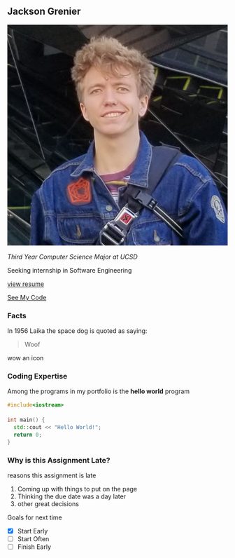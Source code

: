 ## Jackson Grenier

![image](https://raw.githubusercontent.com/joobcksoobn/jkgrenie.github.io/gh-pages/jackson_grenier.jpg)

_Third Year Computer Science Major at UCSD_

Seeking internship in Software Engineering

[view resume](https://docs.google.com/document/d/1RBsk8nQxigbObjh7UULel5mUdyGBaLqBXTjOFfwa_WY/edit?usp=sharing) 

[See My Code](#coding-expertise)

### Facts

In 1956 Laika the space dog is quoted as saying:

> Woof

wow an icon

### Coding Expertise

Among the programs in my portfolio is the **hello world** program

```C++
#include<iostream>

int main() {
  std::cout << "Hello World!";
  return 0;
}
```

### Why is this Assignment Late?

reasons this assignment is late

1. Coming up with things to put on the page
2. Thinking the due date was a day later
3. other great decisions

Goals for next time
- [x] Start Early
- [ ] Start Often
- [ ] Finish Early
